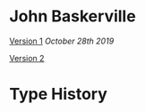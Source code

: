 # John Baskerville

[Version 1](https://holly-haughian1999.github.io/john_baskerville/baskerville.html)
*October 28th 2019*

[Version 2](https://holly-haughian1999.github.io/john_baskerville/baskerville2.html)

# Type History

